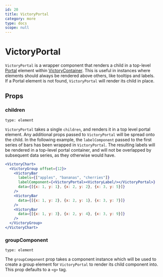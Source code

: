 ```yaml
---
id: 20
title: VictoryPortal
category: more
type: docs
scope: null
---
```

# VictoryPortal

`VictoryPortal` is a wrapper component that renders a child in a top-level [Portal][] element within [VictoryContainer][]. This is useful in instances where elements should always be rendered above others, like tooltips and labels. If a Portal element is not found, `VictoryPortal` will render its child in place.

## Props

### children

`type: element`

`VictoryPortal` takes a single `children`, and renders it in a top level portal element. Any additional props passed to `VictoryPortal` will be spread onto the child. In the following example, the `labelComponent` passed to the first series of bars has been wrapped in `VictoryPortal`. The resulting labels will be rendered in a top-level portal container, and will not be overlapped by subsequent data series, as they otherwise would have.

```jsx
<VictoryChart>
  <VictoryGroup offset={12}>
    <VictoryBar
      labels={["apples", "bananas", "cherries"]}
      labelComponent={<VictoryPortal><VictoryLabel/></VictoryPortal>}
      data={[{x: 1, y: 1}, {x: 2, y: 2}, {x: 3, y: 5}]}
    />
    <VictoryBar
      data={[{x: 1, y: 2}, {x: 2, y: 1}, {x: 3, y: 7}]}
    />
    <VictoryBar
      data={[{x: 1, y: 3}, {x: 2, y: 4}, {x: 3, y: 9}]}
    />
  </VictoryGroup>
</VictoryChart>

```

### groupComponent

`type: element`

The `groupComponent` prop takes a component instance which will be used to create a group element for `VictoryPortal` to render its child component into. This prop defaults to a `<g>` tag.


[VictoryContainer]: https://formidable.com/open-source/victory/docs/victory-container
[Portal]: https://github.com/FormidableLabs/victory/blob/master/packages/victory-core/src/victory-portal/portal.js
